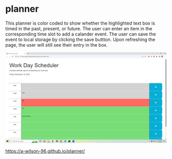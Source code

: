 # planner
This planner is color coded to show whether the highlighted text box is timed in the past, present, or future.
The user can enter an item in the corresponding time slot to add a calander event.
The user can save the event to local storage by clicking the save buttton.
Upon refreshing the page, the user will still see their entry in the box.

![Planner Screenshot](./Assets/screenshots/planner_screenshot.png "Planner Screenshot")

https://a-wilson-96.github.io/planner/
